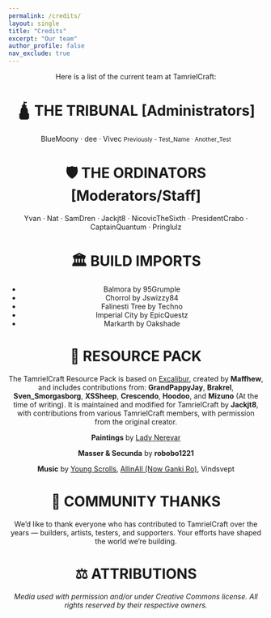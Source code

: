 ```yaml
---
permalink: /credits/
layout: single
title: "Credits"
excerpt: "Our team"
author_profile: false
nav_exclude: true
---
```

<div style="text-align: center;">

Here is a list of the current team at TamrielCraft:

# 🛕 THE TRIBUNAL [Administrators]
BlueMoony · dee · Vivec
<small>Previously - Test_Name · Another_Test</small>


# 🛡️ THE ORDINATORS [Moderators/Staff]
Yvan · Nat · SamDren · Jackjt8 · NicovicTheSixth · PresidentCrabo · CaptainQuantum · Pringlulz



# 🏛️ BUILD IMPORTS
- Balmora by 95Grumple
- Chorrol by Jswizzy84
- Falinesti Tree by Techno
- Imperial City by EpicQuestz
- Markarth by Oakshade



# 🎨 RESOURCE PACK
The TamrielCraft Resource Pack is based on [Excalibur](https://modrinth.com/resourcepack/excal), created by **Maffhew**, and includes contributions from: **GrandPappyJay**, **Brakrel**, **Sven_Smorgasborg**, **XSSheep**, **Crescendo**, **Hoodoo**, and **Mizuno** (At the time of writing).
It is maintained and modified for TamrielCraft by **Jackjt8**, with contributions from various TamrielCraft members, with permission from the original creator.

**Paintings** by [Lady Nerevar](https://ladynerevar.com/)

**Masser & Secunda** by **robobo1221**

**Music** by [Young Scrolls](https://www.youtube.com/youngscrolls), [AllinAll (Now Ganki Ro)](https://www.youtube.com/channel/UCDmZ0jUxY4vB6LHFk7d-ovg), Vindsvept



# 🙏 COMMUNITY THANKS
We’d like to thank everyone who has contributed to TamrielCraft over the years — builders, artists, testers, and supporters. Your efforts have shaped the world we’re building.



# ⚖️ ATTRIBUTIONS
<em>Media used with permission and/or under Creative Commons license. All rights reserved by their respective owners.</em>

</div>
